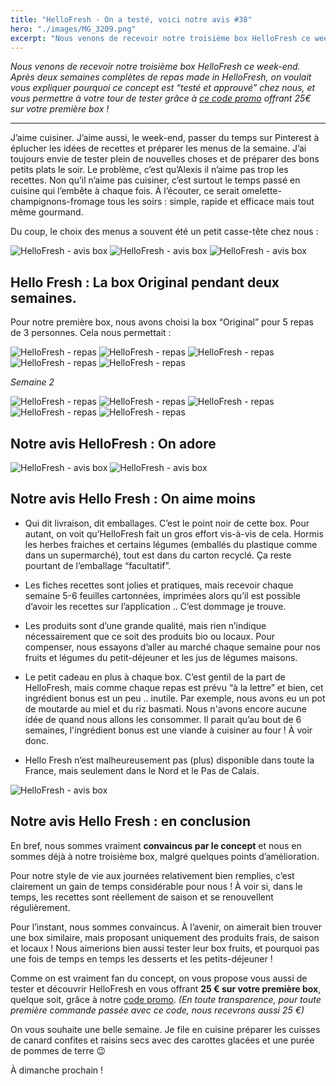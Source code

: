 ```yaml
---
title: "HelloFresh - On a testé, voici notre avis #38"
hero: "./images/MG_3209.png"
excerpt: "Nous venons de recevoir notre troisième box HelloFresh ce week-end. Après deux semaines complètes de repas made in HelloFresh, on voulait vous expliquer pourquoi ce concept est “testé et approuvé” chez nous, et vous permettre à votre tour de tester grâce à ce code promo offrant 25€ sur votre première box ! — J’aime cuisiner. J’aime"
---
```

_Nous venons de recevoir notre troisième box HelloFresh ce week-end. Après deux semaines complètes de repas made in HelloFresh, on voulait vous expliquer pourquoi ce concept est “testé et approuvé” chez nous, et vous permettre à votre tour de tester grâce à [ce code promo](https://www.hellofresh.nl?c=CLMTAI&utm_source=raf-share&utm_medium=referral&utm_campaign=clipboard) offrant 25€ sur votre première box !_

---

J’aime cuisiner. J’aime aussi, le week-end, passer du temps sur Pinterest à éplucher les idées de recettes et préparer les menus de la semaine. J’ai toujours envie de tester plein de nouvelles choses et de préparer des bons petits plats le soir. Le problème, c’est qu’Alexis il n’aime pas trop les recettes. Non qu’il n’aime pas cuisiner, c’est surtout le temps passé en cuisine qui l’embête à chaque fois. À l’écouter, ce serait omelette-champignons-fromage tous les soirs : simple, rapide et efficace mais tout même gourmand.

Du coup, le choix des menus a souvent été un petit casse-tête chez nous :

<div class="gallery">
<img alt="HelloFresh - avis box" src="./images/MG_3199.png">
<img alt="HelloFresh - avis box" src="./images/MG_3218.png">
<img alt="HelloFresh - avis box" src="./images/MG_3219.png">
</div>

## Hello Fresh : La box Original pendant deux semaines.

Pour notre première box, nous avons choisi la box “Original” pour 5 repas de 3 personnes. Cela nous permettait :

<div class="gallery">
<img alt="HelloFresh - repas" src="./images/MG_3034.png">
<img alt="HelloFresh - repas" src="./images/MG_3037.png">
<img alt="HelloFresh - repas" src="./images/MG_3046.png">
<img alt="HelloFresh - repas" src="./images/MG_3054.png">
<img alt="HelloFresh - repas" src="./images/MG_3059.png">
</div>

_Semaine 2_

<div class="gallery">
<img alt="HelloFresh - repas" src="./images/MG_3111.png">
<img alt="HelloFresh - repas" src="./images/MG_3120.png">
<img alt="HelloFresh - repas" src="./images/MG_3129.png">
<img alt="HelloFresh - repas" src="./images/MG_3139.png">
<img alt="HelloFresh - repas" src="./images/MG_3148.png">
</div>

## Notre avis HelloFresh : On adore

<div class="gallery">
<img alt="HelloFresh - avis box" src="./images/MG_3025.png">
<img alt="HelloFresh - avis box" src="./images/MG_3026.png">
</div>

## Notre avis Hello Fresh : On aime moins

- Qui dit livraison, dit emballages. C’est le point noir de cette box. Pour autant, on voit qu’HelloFresh fait un gros effort vis-à-vis de cela. Hormis les herbes fraiches et certains légumes (emballés du plastique comme dans un supermarché), tout est dans du carton recyclé. Ça reste pourtant de l’emballage “facultatif”. 

- Les fiches recettes sont jolies et pratiques, mais recevoir chaque semaine 5-6 feuilles cartonnées, imprimées alors qu’il est possible d’avoir les recettes sur l’application .. C’est dommage je trouve.

- Les produits sont d’une grande qualité, mais rien n’indique nécessairement que ce soit des produits bio ou locaux. Pour compenser, nous essayons d’aller au marché chaque semaine pour nos fruits et légumes du petit-déjeuner et les jus de légumes maisons.

- Le petit cadeau en plus à chaque box. C’est gentil de la part de HelloFresh, mais comme chaque repas est prévu “à la lettre” et bien, cet ingrédient bonus est un peu .. inutile. Par exemple, nous avons eu un pot de moutarde au miel et du riz basmati. Nous n'avons encore aucune idée de quand nous allons les consommer. Il parait qu’au bout de 6 semaines, l'ingrédient bonus est une viande à cuisiner au four ! À voir donc.

- Hello Fresh n’est malheureusement pas (plus) disponible dans toute la France, mais seulement dans le Nord et le Pas de Calais.

<img alt="HelloFresh - avis box" src="./images/MG_3212.png">

## Notre avis Hello Fresh : en conclusion

En bref, nous sommes vraiment **convaincus par le concept** et nous en sommes déjà à notre troisième box, malgré quelques points d’amélioration.

Pour notre style de vie aux journées relativement bien remplies, c’est clairement un gain de temps considérable pour nous ! À voir si, dans le temps, les recettes sont réellement de saison et se renouvellent régulièrement.

Pour l’instant, nous sommes convaincus. À l’avenir, on aimerait bien trouver une box similaire, mais proposant uniquement des produits frais, de saison et locaux ! Nous aimerions bien aussi tester leur box fruits, et pourquoi pas une fois de temps en temps les desserts et les petits-déjeuner !

Comme on est vraiment fan du concept, on vous propose vous aussi de tester et découvrir HelloFresh en vous offrant **25 € sur votre première box**, quelque soit, grâce à notre [code promo](https://www.hellofresh.nl?c=CLMTAI&utm_source=raf-share&utm_medium=referral&utm_campaign=clipboard). _(En toute transparence, pour toute première commande passée avec ce code, nous recevrons aussi 25 €)_

On vous souhaite une belle semaine. Je file en cuisine préparer les cuisses de canard confites et raisins secs avec des carottes glacées et une purée de pommes de terre 😉

À dimanche prochain !
